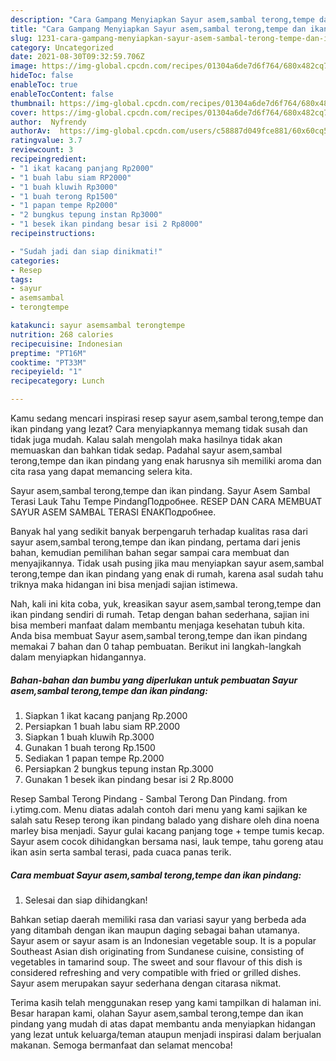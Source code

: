 ```yaml
---
description: "Cara Gampang Menyiapkan Sayur asem,sambal terong,tempe dan ikan pindang Anti Gagal"
title: "Cara Gampang Menyiapkan Sayur asem,sambal terong,tempe dan ikan pindang Anti Gagal"
slug: 1231-cara-gampang-menyiapkan-sayur-asem-sambal-terong-tempe-dan-ikan-pindang-anti-gagal
category: Uncategorized
date: 2021-08-30T09:32:59.706Z
image: https://img-global.cpcdn.com/recipes/01304a6de7d6f764/680x482cq70/sayur-asemsambal-terongtempe-dan-ikan-pindang-foto-resep-utama.jpg
hideToc: false
enableToc: true
enableTocContent: false
thumbnail: https://img-global.cpcdn.com/recipes/01304a6de7d6f764/680x482cq70/sayur-asemsambal-terongtempe-dan-ikan-pindang-foto-resep-utama.jpg
cover: https://img-global.cpcdn.com/recipes/01304a6de7d6f764/680x482cq70/sayur-asemsambal-terongtempe-dan-ikan-pindang-foto-resep-utama.jpg
author:  Nyfrendy
authorAv:  https://img-global.cpcdn.com/users/c58887d049fce881/60x60cq50/avatar.jpg
ratingvalue: 3.7
reviewcount: 3
recipeingredient:
- "1 ikat kacang panjang Rp2000"
- "1 buah labu siam RP2000"
- "1 buah kluwih Rp3000"
- "1 buah terong Rp1500"
- "1 papan tempe Rp2000"
- "2 bungkus tepung instan Rp3000"
- "1 besek ikan pindang besar isi 2 Rp8000"
recipeinstructions:

- "Sudah jadi dan siap dinikmati!"
categories:
- Resep
tags:
- sayur
- asemsambal
- terongtempe

katakunci: sayur asemsambal terongtempe 
nutrition: 268 calories
recipecuisine: Indonesian
preptime: "PT16M"
cooktime: "PT33M"
recipeyield: "1"
recipecategory: Lunch

---
```



Kamu sedang mencari inspirasi resep sayur asem,sambal terong,tempe dan ikan pindang yang lezat? Cara menyiapkannya memang tidak susah dan tidak juga mudah. Kalau salah mengolah maka hasilnya tidak akan memuaskan dan bahkan tidak sedap. Padahal sayur asem,sambal terong,tempe dan ikan pindang yang enak harusnya sih memiliki aroma dan cita rasa yang dapat memancing selera kita.


Sayur asem,sambal terong,tempe dan ikan pindang. Sayur Asem Sambal Terasi Lauk Tahu Tempe PindangПодробнее. RESEP DAN CARA MEMBUAT SAYUR ASEM SAMBAL TERASI ENAKПодробнее.

Banyak hal yang sedikit banyak berpengaruh terhadap kualitas rasa dari sayur asem,sambal terong,tempe dan ikan pindang, pertama dari jenis bahan, kemudian pemilihan bahan segar sampai cara membuat dan menyajikannya. Tidak usah pusing jika mau menyiapkan sayur asem,sambal terong,tempe dan ikan pindang yang enak di rumah, karena asal sudah tahu triknya maka hidangan ini bisa menjadi sajian istimewa.


Nah, kali ini kita coba, yuk, kreasikan sayur asem,sambal terong,tempe dan ikan pindang sendiri di rumah. Tetap dengan bahan sederhana, sajian ini bisa memberi manfaat dalam membantu menjaga kesehatan tubuh kita. Anda bisa membuat Sayur asem,sambal terong,tempe dan ikan pindang memakai 7 bahan dan 0 tahap pembuatan. Berikut ini langkah-langkah dalam menyiapkan hidangannya.

<!--inarticleads1-->

##### Bahan-bahan dan bumbu yang diperlukan untuk pembuatan Sayur asem,sambal terong,tempe dan ikan pindang:

1. Siapkan 1 ikat kacang panjang Rp.2000
1. Persiapkan 1 buah labu siam RP.2000
1. Siapkan 1 buah kluwih Rp.3000
1. Gunakan 1 buah terong Rp.1500
1. Sediakan 1 papan tempe Rp.2000
1. Persiapkan 2 bungkus tepung instan Rp.3000
1. Gunakan 1 besek ikan pindang besar isi 2 Rp.8000


Resep Sambal Terong Pindang - Sambal Terong Dan Pindang. from i.ytimg.com. Menu diatas adalah contoh dari menu yang kami sajikan ke salah satu Resep terong ikan pindang balado yang dishare oleh dina noena marley bisa menjadi. Sayur gulai kacang panjang toge + tempe tumis kecap. Sayur asem cocok dihidangkan bersama nasi, lauk tempe, tahu goreng atau ikan asin serta sambal terasi, pada cuaca panas terik. 

<!--inarticleads2-->

##### Cara membuat Sayur asem,sambal terong,tempe dan ikan pindang:


1. Selesai dan siap dihidangkan!

Bahkan setiap daerah memiliki rasa dan variasi sayur yang berbeda ada yang ditambah dengan ikan maupun daging sebagai bahan utamanya. Sayur asem or sayur asam is an Indonesian vegetable soup. It is a popular Southeast Asian dish originating from Sundanese cuisine, consisting of vegetables in tamarind soup. The sweet and sour flavour of this dish is considered refreshing and very compatible with fried or grilled dishes. Sayur asem merupakan sayur sederhana dengan citarasa nikmat. 

Terima kasih telah menggunakan resep yang kami tampilkan di halaman ini. Besar harapan kami, olahan Sayur asem,sambal terong,tempe dan ikan pindang yang mudah di atas dapat membantu anda menyiapkan hidangan yang lezat untuk keluarga/teman ataupun menjadi inspirasi dalam berjualan makanan. Semoga bermanfaat dan selamat mencoba!
